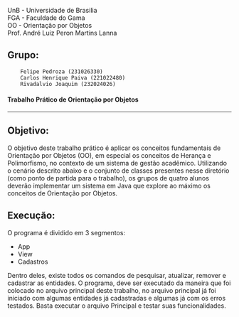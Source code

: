 
UnB - Universidade de Brasilia  
FGA - Faculdade do Gama  
OO - Orientação por Objetos  
Prof. André Luiz Peron Martins Lanna  
## Grupo: 
        Felipe Pedroza (231026330)
        Carlos Henrique Paiva (221022480)
        Rivadalvio Joaquim (232024026)
       
#### Trabalho Prático de Orientação por Objetos 
---

## Objetivo:  
O objetivo deste trabalho prático é aplicar os conceitos fundamentais de
Orientação por Objetos (OO), em especial os conceitos de Herança e Polimorfismo,
no contexto de um sistema de gestão acadêmico. Utilizando o cenário descrito
abaixo e o conjunto de classes presentes nesse diretório (como ponto de partida
para o trabalho), os grupos de quatro alunos deverão implementar um sistema em
Java que explore ao máximo os conceitos de Orientação por Objetos.


## Execução:
O programa é dividido em 3 segmentos:
-  App
-  View
-  Cadastros

Dentro deles, existe todos os comandos de pesquisar, atualizar, remover e cadastrar as entidades.
O programa, deve ser executado da maneira que foi colocado no arquivo principal deste trabalho, no 
arquivo principal já foi iniciado com algumas entidades já cadastradas e algumas já com os erros testados.
Basta executar o arquivo Principal e testar suas funcionalidades.
             

